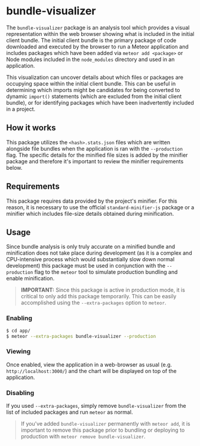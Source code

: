 # bundle-visualizer

The `bundle-visualizer` package is an analysis tool which provides a visual
representation within the web browser showing what is included in the initial
client bundle.  The initial client bundle is the primary package of code
downloaded and executed by the browser to run a Meteor application and includes
packages which have been added via `meteor add <package>` or Node modules
included in the `node_modules` directory and used in an application.

This visualization can uncover details about which files or packages are
occupying space within the initial client bundle.  This can be useful in
determining which imports might be candidates for being converted to dynamic
`import()` statements (which are excluded from the initial client bundle), or
for identifying packages which have been inadvertently included in a project.

## How it works

This package utilizes the `<hash>.stats.json` files which are written alongside
file bundles when the application is ran with the `--production` flag.  The
specific details for the minified file sizes is added by the minifier package
and therefore it's important to review the minifier requirements below.

## Requirements

This package requires data provided by the project's minifier.  For this reason,
it is necessary to use the official `standard-minifier-js` package or a minifier
which includes file-size details obtained during minification.

## Usage

Since bundle analysis is only truly accurate on a minified bundle and
minification does not take place during development (as it is a complex and
CPU-intensive process which would substantially slow down normal development)
this package must be used in conjunction with the `--production` flag to the
`meteor` tool to simulate production bundling and enable minification.

> **IMPORTANT:** Since this package is active in production mode, it is critical
> to only add this package temporarily.  This can be easily accomplished using
> the `--extra-packages` option to `meteor`.

### Enabling
```sh
$ cd app/
$ meteor --extra-packages bundle-visualizer --production
```

### Viewing

Once enabled, view the application in a web-browser as usual
(e.g. `http://localhost:3000/`) and the chart will be displayed on top of the
application.

### Disabling

If you used `--extra-packages`, simply remove `bundle-visualizer` from the list
of included packages and run `meteor` as normal.

> If you've added `bundle-visualizer` permanently with `meteor add`, it is
> important to remove this package prior to bundling or deploying to
> production with `meteor remove bundle-visualizer`.
